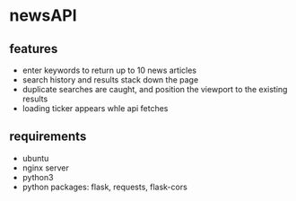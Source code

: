 # newsAPI

## features
- enter keywords to return up to 10 news articles
- search history and results stack down the page
- duplicate searches are caught, and position the viewport to the existing results
- loading ticker appears whle api fetches

## requirements
- ubuntu
- nginx server
- python3
- python packages: flask, requests, flask-cors


